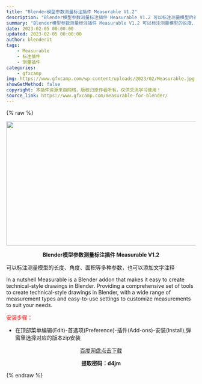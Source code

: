 ```yaml
---
title: "Blender模型参数测量标注插件 Measurable V1.2"
description: "Blender模型参数测量标注插件 Measurable V1.2 可以标注测量模型的长度、角度、面积等多种参数，也可以添加文字注释 In a nutshell Measurable is a Ble..."
summary: "Blender模型参数测量标注插件 Measurable V1.2 可以标注测量模型的长度、角度、面积等多种参数，也可以添加文字注释 In a nutshell Measurable is a Ble..."
date: 2023-02-05 00:00:00
updated: 2023-02-05 00:00:00
author: blenderit
tags: 
    - Measurable
    - 标注插件
    - 测量插件
categories:
    - gfxcamp
img: https://www.gfxcamp.com/wp-content/uploads/2023/02/Measurable.jpg
showGetMethod: false
copyright: 本插件资源来自网络，版权归原作者所有，仅供交流学习使用！
source_link: https://www.gfxcamp.com/measurable-for-blender/
---
```


{% raw %}
<div><p><img decoding="async" class="aligncenter size-full wp-image-109751" src="https://www.gfxcamp.com/wp-content/uploads/2023/02/Measurable.jpg" data-src="https://www.gfxcamp.com/wp-content/uploads/2023/02/Measurable.jpg" alt="" width="590" height="331" data-srcset="https://www.gfxcamp.com/wp-content/uploads/2023/02/Measurable.jpg 590w, https://www.gfxcamp.com/wp-content/uploads/2023/02/Measurable-150x84.jpg 150w" data-sizes="(max-width: 590px) 100vw, 590px"></p><p style="text-align: center;"><strong>Blender模型参数测量标注插件 Measurable V1.2</strong></p><p>可以标注测量模型的长度、角度、面积等多种参数，也可以添加文字注释</p><p>In a nutshell Measurable is a Blender addon that makes it easy to create technical-style drawings in Blender. Providing a comprehensive set of tools to create technical-style drawings in Blender, with a wide range of measurement types and easy-to-use settings to customize measurements to suit your needs.</p><p><span style="color: #ff0000;">安装步骤：</span></p><ul>
<li>在顶部菜单编辑(Edit)-首选项(Preference)-插件(Add-ons)-安装(Install),弹窗里选择对应的版本zip安装</li>
</ul><p style="text-align: center;"><a class="maxbutton-3 maxbutton maxbutton-baidu" target="_blank" rel="noopener" href="https://pan.baidu.com/s/1-3yZU9_jKBqir5aUqqo2wg?pwd=d4jm"><span class="mb-text">百度网盘点击下载</span></a></p><p style="text-align: center;"><strong>提取密码：d4jm</strong></p></div>
<div style="display: none">gfxcamp</div>
{% endraw %}